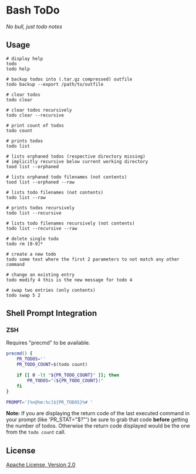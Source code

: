 # Bash ToDo

_No bull, just todo notes_


## Usage

```shell
# display help
todo
todo help

# backup todos into (.tar.gz compressed) outfile
todo backup --export /path/to/outfile

# clear todos
todo clear

# clear todos recursively
todo clear --recursive

# print count of todos
todo count

# prints todos
todo list

# lists orphaned todos (respective directory missing)
# implicitly recursive below current working directory
tood list --orphaned

# lists orphaned todo filenames (not contents)
tood list --orphaned --raw

# lists todo filenames (not contents)
todo list --raw

# prints todos recursively
todo list --recursive

# lists todo filenames recursively (not contents)
todo list --recursive --raw

# delete single todo
todo rm [0-9]*

# create a new todo
todo some text where the first 2 parameters to not match any other command

# change an existing entry
todo modify 4 this is the new message for todo 4

# swap two entries (only contents)
todo swap 5 2
```


## Shell Prompt Integration

### ZSH

Requires "precmd" to be available.

```zsh
precmd() {
    PR_TODOS=''
    PR_TODO_COUNT=$(todo count)

    if [[ 0 -lt "${PR_TODO_COUNT}" ]]; then
        PR_TODOS="(${PR_TODO_COUNT})"
    fi
}

PROMPT='[%n@%m:%c]${PR_TODOS}%# '
```

__Note:__ If you are displaying the return code of the last executed command
in your prompt (like 'PR_STAT="$?"') be sure to grab that code __before__
getting the number of todos. Otherwise the return code displayed would be the
one from the `todo count` call.


## License

[Apache License, Version 2.0](http://www.apache.org/licenses/LICENSE-2.0)
